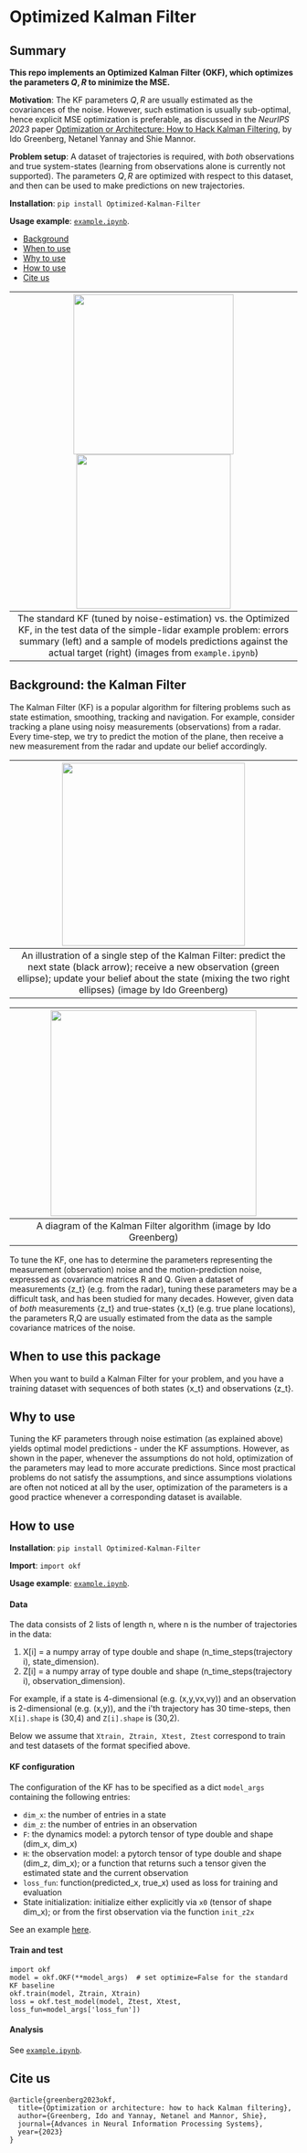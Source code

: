 # Optimized Kalman Filter

## Summary

**This repo implements an Optimized Kalman Filter (OKF), which optimizes the parameters $Q,R$ to minimize the MSE.**

**Motivation**: The KF parameters $Q,R$ are usually estimated as the covariances of the noise.
However, such estimation is usually sub-optimal, hence explicit MSE optimization is preferable, as discussed in the *NeurIPS 2023* paper [Optimization or Architecture: How to Hack Kalman Filtering](https://arxiv.org/abs/2310.00675), by Ido Greenberg, Netanel Yannay and Shie Mannor.

**Problem setup**: A dataset of trajectories is required, with *both* observations and true system-states (learning from observations alone is currently not supported). The parameters $Q,R$ are optimized with respect to this dataset, and then can be used to make predictions on new trajectories.

**Installation**: `pip install Optimized-Kalman-Filter`

**Usage example**: [`example.ipynb`](https://github.com/ido90/Optimized-Kalman-Filter/blob/master/example.ipynb).

- [Background](#background-the-kalman-filter)
- [When to use](#when-to-use-this-package)
- [Why to use](#why-to-use)
- [How to use](#how-to-use)
- [Cite us](#cite-us)

| <img src="https://idogreenberg.neocities.org/linked_images/okf_errors.png" width="280"> <img src="https://idogreenberg.neocities.org/linked_images/okf_sample.png" width="270"> |
| :--: |
| The standard KF (tuned by noise-estimation) vs. the Optimized KF, in the test data of the simple-lidar example problem: errors summary (left) and a sample of models predictions against the actual target (right)  (images from `example.ipynb`) |

## Background: the Kalman Filter

The Kalman Filter (KF) is a popular algorithm for filtering problems such as state estimation, smoothing, tracking and navigation. For example, consider tracking a plane using noisy measurements (observations) from a radar. Every time-step, we try to predict the motion of the plane, then receive a new measurement from the radar and update our belief accordingly.

| <img src="https://idogreenberg.neocities.org/linked_images/KF_illustration.png" width="320"> |
| :--: |
| An illustration of a single step of the Kalman Filter: predict the next state (black arrow); receive a new observation (green ellipse); update your belief about the state (mixing the two right ellipses)  (image by Ido Greenberg) |

| <img src="https://idogreenberg.neocities.org/linked_images/KF_diagram.png" width="360"> |
| :--: |
| A diagram of the Kalman Filter algorithm  (image by Ido Greenberg) |

To tune the KF, one has to determine the parameters representing the measurement (observation) noise and the motion-prediction noise, expressed as covariance matrices R and Q. Given a dataset of measurements {z_t} (e.g. from the radar), tuning these parameters may be a difficult task, and has been studied for many decades. However, given data of *both* measurements {z_t} and true-states {x_t} (e.g. true plane locations), the parameters R,Q are usually estimated from the data as the sample covariance matrices of the noise.

## When to use this package

When you want to build a Kalman Filter for your problem, and you have a training dataset with sequences of both states {x_t} and observations {z_t}.

## Why to use

Tuning the KF parameters through noise estimation (as explained above) yields optimal model predictions - under the KF assumptions. However, as shown in the paper, whenever the assumptions do not hold, optimization of the parameters may lead to more accurate predictions. Since most practical problems do not satisfy the assumptions, and since assumptions violations are often not noticed at all by the user, optimization of the parameters is a good practice whenever a corresponding dataset is available.

## How to use

**Installation**: `pip install Optimized-Kalman-Filter`

**Import**: `import okf`

**Usage example**: [`example.ipynb`](https://github.com/ido90/Optimized-Kalman-Filter/blob/master/example.ipynb).

#### Data
The data consists of 2 lists of length n, where n is the number of trajectories in the data:
1. X[i] = a numpy array of type double and shape (n_time_steps(trajectory i), state_dimension).
2. Z[i] = a numpy array of type double and shape (n_time_steps(trajectory i), observation_dimension).

For example, if a state is 4-dimensional (e.g. (x,y,vx,vy)) and an observation is 2-dimensional (e.g. (x,y)), and the i'th trajectory has 30 time-steps, then `X[i].shape` is (30,4) and `Z[i].shape` is (30,2).

Below we assume that `Xtrain, Ztrain, Xtest, Ztest` correspond to train and test datasets of the format specified above.

#### KF configuration
The configuration of the KF has to be specified as a dict `model_args` containing the following entries:
- `dim_x`: the number of entries in a state
- `dim_z`: the number of entries in an observation
- `F`: the dynamics model: a pytorch tensor of type double and shape (dim_x, dim_x)
- `H`: the observation model: a pytorch tensor of type double and shape (dim_z, dim_x); or a function that returns such a tensor given the estimated state and the current observation
- `loss_fun`: function(predicted_x, true_x) used as loss for training and evaluation
- State initialization: initialize either explicitly via `x0` (tensor of shape dim_x); or from the first observation via the function `init_z2x`

See an example [here](https://github.com/ido90/Optimized-Kalman-Filter/blob/master/okf/example/simple_lidar_model.py).

#### Train and test
```
import okf
model = okf.OKF(**model_args)  # set optimize=False for the standard KF baseline
okf.train(model, Ztrain, Xtrain)
loss = okf.test_model(model, Ztest, Xtest, loss_fun=model_args['loss_fun'])
```

#### Analysis
See [`example.ipynb`](https://github.com/ido90/Optimized-Kalman-Filter/blob/master/example.ipynb).


## Cite us
```
@article{greenberg2023okf,
  title={Optimization or architecture: how to hack Kalman filtering},
  author={Greenberg, Ido and Yannay, Netanel and Mannor, Shie},
  journal={Advances in Neural Information Processing Systems},
  year={2023}
}
```

